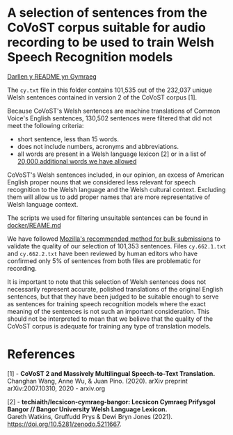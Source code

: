 # A selection of sentences from the CoVoST corpus suitable for audio recording to be used to train Welsh Speech Recognition models

[Darllen y README yn Gymraeg](README.md)

The `cy.txt` file in this folder contains 101,535 out of the 232,037 unique Welsh sentences contained in version 2 of the CoVoST corpus [1].

Because CoVoST's Welsh sentences are machine translations of Common Voice's English sentences, 130,502 sentences were filtered that did not meet the following criteria:

 * short sentence, less than 15 words.
 * does not include numbers, acronyms and abbreviations.
 * all words are present in a Welsh language lexicon [2] or in a list of [20,000 additional words we have allowed](../../docker/src/python/nlp/cy/oov_welsh.txt) 
 
CoVoST's Welsh sentences included, in our opinion, an excess of American English proper nouns that we considered less relevant for speech recognition to the Welsh language and the Welsh cultural context. Excluding them will allow us to add proper names that are more representative of Welsh language context.

The scripts we used for filtering unsuitable sentences can be found in [docker/REAME.md](../../docker/README.md)

We have followed [Mozilla's recommended method for bulk submissions](https://github.com/common-voice/common-voice/blob/main/docs/SENTENCES.md#bulk-submission) to validate the quality of our selection of 101,353 sentences. Files `cy.662.1.txt` and `cy.662.2.txt` have been reviewed by human editors who have confirmed only 5% of sentences from both files are problematic for recording.
 
It is important to note that this selection of Welsh sentences does not necessarily represent accurate, polished translations of the original English sentences, but that they have been judged to be suitable enough to serve as sentences for training speech recognition models where the exact meaning of the sentences is not such an important consideration. This should not be interpreted to mean that we believe that the quality of the CoVoST corpus is adequate for training any type of translation models.



# References

[1] - **CoVoST 2 and Massively Multilingual Speech-to-Text Translation.**<br/>Changhan Wang, Anne Wu, & Juan Pino. (2020).  arXiv preprint arXiv:2007.10310, 2020 - arxiv.org


[2] - **techiaith/lecsicon-cymraeg-bangor: Lecsicon Cymraeg Prifysgol Bangor // Bangor University Welsh Language Lexicon.**<br/>Gareth Watkins, Gruffudd Prys & Dewi Bryn Jones (2021).  https://doi.org/10.5281/zenodo.5211667.
